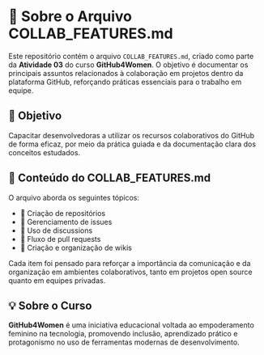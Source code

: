 # 📘 Sobre o Arquivo COLLAB_FEATURES.md

Este repositório contém o arquivo `COLLAB_FEATURES.md`, criado como parte da **Atividade 03** do curso **GitHub4Women**. O objetivo é documentar os principais assuntos relacionados à colaboração em projetos dentro da plataforma GitHub, reforçando práticas essenciais para o trabalho em equipe.

## 🎯 Objetivo

Capacitar desenvolvedoras a utilizar os recursos colaborativos do GitHub de forma eficaz, por meio da prática guiada e da documentação clara dos conceitos estudados.

## 📂 Conteúdo do COLLAB_FEATURES.md

O arquivo aborda os seguintes tópicos:

- 📁 Criação de repositórios
- 🐞 Gerenciamento de issues
- 💬 Uso de discussions
- 🔀 Fluxo de pull requests
- 📖 Criação e organização de wikis

Cada item foi pensado para reforçar a importância da comunicação e da organização em ambientes colaborativos, tanto em projetos open source quanto em equipes privadas.

## 💡 Sobre o Curso

**GitHub4Women** é uma iniciativa educacional voltada ao empoderamento feminino na tecnologia, promovendo inclusão, aprendizado prático e protagonismo no uso de ferramentas modernas de desenvolvimento.
